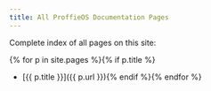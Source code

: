 ```yaml
---
title: All ProffieOS Documentation Pages
---
```

Complete index of all pages on this site:

{% for p in site.pages %}{% if p.title %}
  * [{{ p.title }}]({{ p.url }}){% endif %}{% endfor %}


<!-- testing...

{% liquid
  assign dirs = "" | split: "x"
  for page in site.pages
     if dirs contain page.dir
     else
       assign tmp = pages.dir | split: ":"
       assign dirs = pages | concat: tmp
     endif
  endfor
  assign dirs = dirs | sort
%}

dirs = {{ dirs }}

{% liquid
   for dir in dirs
     for page in pages
       if page.dir == dir
          echo page.dir | append: " / " | append page.url
       endif
     endfor
   endfor
%}   

-->
